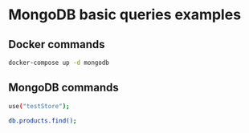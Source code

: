 # MongoDB basic queries examples

## Docker commands

```bash
docker-compose up -d mongodb
```

## MongoDB commands

```bash
use("testStore");
```

```bash
db.products.find();
```
